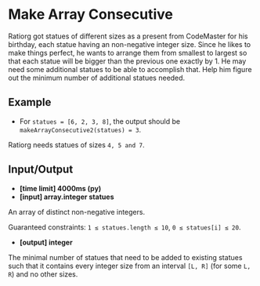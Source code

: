Make Array Consecutive
=======================

Ratiorg got statues of different sizes as a present from CodeMaster for his birthday, each statue having an non-negative
integer size. Since he likes to make things perfect, he wants to arrange them from smallest to largest so that each
statue will be bigger than the previous one exactly by 1. He may need some additional statues to be able to accomplish that. Help him figure out the minimum number of additional statues needed.

Example
---------
* For `statues = [6, 2, 3, 8]`, the output should be
`makeArrayConsecutive2(statues) = 3`.

Ratiorg needs statues of sizes `4, 5 and 7`.

Input/Output
---------------
* __[time limit] 4000ms (py)__
* __[input] array.integer statues__

An array of distinct non-negative integers.

Guaranteed constraints:
`1 ≤ statues.length ≤ 10`,
`0 ≤ statues[i] ≤ 20`.

* __[output] integer__

The minimal number of statues that need to be added to existing statues such that it contains every integer size from an
interval `[L, R]` (for some `L, R`) and no other sizes.

